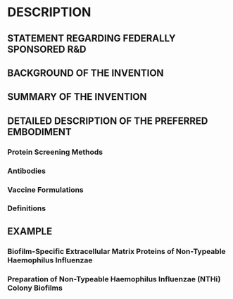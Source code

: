 # DESCRIPTION

## STATEMENT REGARDING FEDERALLY SPONSORED R&D

## BACKGROUND OF THE INVENTION

## SUMMARY OF THE INVENTION

## DETAILED DESCRIPTION OF THE PREFERRED EMBODIMENT

### Protein Screening Methods

### Antibodies

### Vaccine Formulations

### Definitions

## EXAMPLE

### Biofilm-Specific Extracellular Matrix Proteins of Non-Typeable Haemophilus Influenzae

### Preparation of Non-Typeable Haemophilus Influenzae (NTHi) Colony Biofilms

